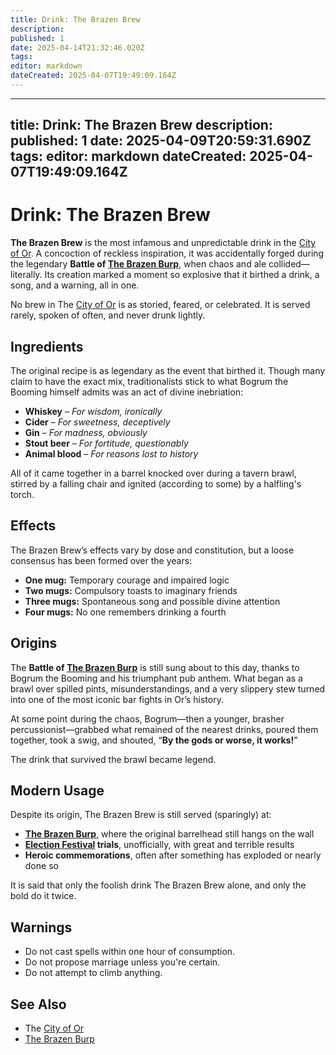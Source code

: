 ```yaml
---
title: Drink: The Brazen Brew
description: 
published: 1
date: 2025-04-14T21:32:46.020Z
tags: 
editor: markdown
dateCreated: 2025-04-07T19:49:09.164Z
---
```


---
title: Drink: The Brazen Brew
description: 
published: 1
date: 2025-04-09T20:59:31.690Z
tags: 
editor: markdown
dateCreated: 2025-04-07T19:49:09.164Z
---

# Drink: The Brazen Brew

**The Brazen Brew** is the most infamous and unpredictable drink in the [City of Or](/location/settlement/city/city-of-or.md). A concoction of reckless inspiration, it was accidentally forged during the legendary **Battle of [The Brazen Burp](/location/settlement/city/city-of-or/shop/the-brazen-burp.md)**, when chaos and ale collided—literally. Its creation marked a moment so explosive that it birthed a drink, a song, and a warning, all in one.

No brew in The [City of Or](/location/settlement/city/city-of-or.md) is as storied, feared, or celebrated. It is served rarely, spoken of often, and never drunk lightly.

## Ingredients
The original recipe is as legendary as the event that birthed it. Though many claim to have the exact mix, traditionalists stick to what Bogrum the Booming himself admits was an act of divine inebriation:

- **Whiskey** – *For wisdom, ironically*  
- **Cider** – *For sweetness, deceptively*  
- **Gin** – *For madness, obviously*  
- **Stout beer** – *For fortitude, questionably*  
- **Animal blood** – *For reasons lost to history*

All of it came together in a barrel knocked over during a tavern brawl, stirred by a falling chair and ignited (according to some) by a halfling's torch.

## Effects
The Brazen Brew’s effects vary by dose and constitution, but a loose consensus has been formed over the years:

- **One mug:** Temporary courage and impaired logic  
- **Two mugs:** Compulsory toasts to imaginary friends  
- **Three mugs:** Spontaneous song and possible divine attention  
- **Four mugs:** No one remembers drinking a fourth

## Origins
The **Battle of [The Brazen Burp](/location/settlement/city/city-of-or/shop/the-brazen-burp.md)** is still sung about to this day, thanks to Bogrum the Booming and his triumphant pub anthem. What began as a brawl over spilled pints, misunderstandings, and a very slippery stew turned into one of the most iconic bar fights in Or’s history.

At some point during the chaos, Bogrum—then a younger, brasher percussionist—grabbed what remained of the nearest drinks, poured them together, took a swig, and shouted, “**By the gods or worse, it works!**”

The drink that survived the brawl became legend.

## Modern Usage
Despite its origin, The Brazen Brew is still served (sparingly) at:

- **[The Brazen Burp](/location/settlement/city/city-of-or/shop/the-brazen-burp.md)**, where the original barrelhead still hangs on the wall  
- **[Election Festival](/location/settlement/city/city-of-or/election-festival.md) trials**, unofficially, with great and terrible results  
- **Heroic commemorations**, often after something has exploded or nearly done so

It is said that only the foolish drink The Brazen Brew alone, and only the bold do it twice.

## Warnings
- Do not cast spells within one hour of consumption.  
- Do not propose marriage unless you're certain.  
- Do not attempt to climb anything.

## See Also
- The [City of Or](/location/settlement/city/city-of-or.md)  
- [The Brazen Burp](/location/settlement/city/city-of-or/shop/the-brazen-burp.md)
